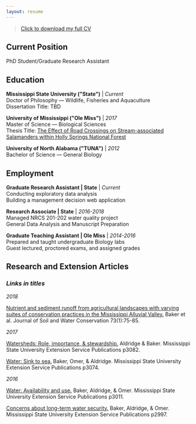 ```yaml
---
layout: resume
---
```


> [Click to download my full CV](https://github.com/AldridgeCaleb/aldridgecaleb.github.io/blob/master/_docs/Aldridge_CV_2018-02-20.pdf)

## Current Position

PhD Student/Graduate Research Assistant



## Education

__Mississippi State University ("State")__ | _Current_  
    Doctor of Philosophy — Wildlife, Fisheries and Aquaculture  
    Dissertation Title: TBD  

__University of Mississippi ("Ole Miss")__ | _2017_  
    Master of Science — Biological Sciences  
    Thesis Title: [The Effect of Road Crossings on Stream-associated Salamanders within Holly Springs National Forest](https://search.proquest.com/pqdtglobal/docview/1925911777/previewPDF/C545681D238C470FPQ/1?accountid=34815)  

__University of North Alabama ("TUNA")__ | _2012_  
    Bachelor of Science — General Biology  



## Employment

__Graduate Research Assistant | State__ | _Current_  
    Conducting exploratory data analysis  
    Building a management decision web application  

__Research Associate | State__ | _2016-2018_  
    Managed NRCS 201-202 water quality project  
    General Data Analysis and Manuscript Preparation  

__Graduate Teaching Assistant | Ole Miss__ | _2014-2016_  
    Prepared and taught undergraduate Biology labs  
    Guest lectured, proctored exams, and assigned grades


## Research and Extension Articles
### _Links in titles_

_2018_

[Nutrient and sediment runoff from agricultural landscapes with varying suites of conservation practices in the Mississippi Alluvial Valley.](http://www.jswconline.org/content/73/1/75.short) Baker et al. Journal of Soil and Water Conservation 73(1):75-85.

_2017_

[Watersheds: Role, importance, & stewardship.](http://extension.msstate.edu/sites/default/files/publications/publications/p3082.pdf) Aldridge & Baker. Mississippi State University Extension Service Publications p3082.

[Water: Sink to sea.](http://extension.msstate.edu/sites/default/files/publications/publications/p3074.pdf) Baker, Omer, & Aldridge. Mississippi State University Extension Service Publications p3074.

_2016_

[Water: Availability and use.](http://extension.msstate.edu/sites/default/files/publications/publications/p3011.pdf) Baker, Aldridge, & Omer. Mississippi State University Extension Service Publications p3011.

[Concerns about long-term water security.](http://extension.msstate.edu/sites/default/files/publications/publications/p2997.pdf) Baker, Aldridge, & Omer. Mississippi State University Extension Service Publications p2997.



<!-- ### Footer

Last updated: 2018-02-09 -->
